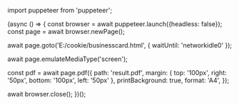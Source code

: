 
import puppeteer from 'puppeteer';

(async () => {
  const browser = await puppeteer.launch({headless: false});
  const page = await browser.newPage();

  await page.goto('E:/cookie/businesscard.html', { waitUntil: 'networkidle0' });

  await page.emulateMediaType('screen');

  const pdf = await page.pdf({
    path: 'result.pdf',
    margin: { top: '100px', right: '50px', bottom: '100px', left: '50px' },
    printBackground: true,
    format: 'A4',
  });

  
  await browser.close();
})();
